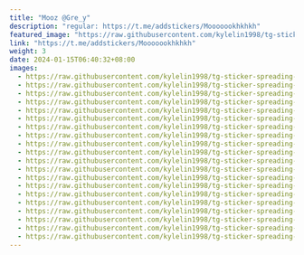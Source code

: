 ```yaml
---
title: "Mooz @Gre_y"
description: "regular: https://t.me/addstickers/Mooooookhkhkh"
featured_image: "https://raw.githubusercontent.com/kylelin1998/tg-sticker-spreading-worldwide-images/main/img/8316f806-d830-4005-a2b0-6024ba3bcb03.jpg"
link: "https://t.me/addstickers/Mooooookhkhkh"
weight: 3
date: 2024-01-15T06:40:32+08:00
images:
  - https://raw.githubusercontent.com/kylelin1998/tg-sticker-spreading-worldwide-images/main/img/8316f806-d830-4005-a2b0-6024ba3bcb03.jpg
  - https://raw.githubusercontent.com/kylelin1998/tg-sticker-spreading-worldwide-images/main/img/8a092d8d-e26a-4962-9a07-6d989ced301e.jpg
  - https://raw.githubusercontent.com/kylelin1998/tg-sticker-spreading-worldwide-images/main/img/f9c35eb3-41ac-436e-afd8-17f9663b693d.jpg
  - https://raw.githubusercontent.com/kylelin1998/tg-sticker-spreading-worldwide-images/main/img/5e132360-91a4-4e61-bc7f-a143679e1173.jpg
  - https://raw.githubusercontent.com/kylelin1998/tg-sticker-spreading-worldwide-images/main/img/7dcbe469-c24e-4e30-921e-44c7ebc342a3.jpg
  - https://raw.githubusercontent.com/kylelin1998/tg-sticker-spreading-worldwide-images/main/img/7d07ef81-a135-4a1c-be30-c54ae69d430d.jpg
  - https://raw.githubusercontent.com/kylelin1998/tg-sticker-spreading-worldwide-images/main/img/e0d4b7b8-a2a3-4576-bc2a-b109028ae38b.jpg
  - https://raw.githubusercontent.com/kylelin1998/tg-sticker-spreading-worldwide-images/main/img/daf1d8dd-2d90-40ba-ae70-bc83adcc55b9.jpg
  - https://raw.githubusercontent.com/kylelin1998/tg-sticker-spreading-worldwide-images/main/img/f9a62775-e15d-41e0-9aba-bd2fb32737f4.jpg
  - https://raw.githubusercontent.com/kylelin1998/tg-sticker-spreading-worldwide-images/main/img/ec240d2e-2cb2-41c4-851d-f998dcff187e.jpg
  - https://raw.githubusercontent.com/kylelin1998/tg-sticker-spreading-worldwide-images/main/img/b2314884-c176-4e71-939f-a35981fa1acb.jpg
  - https://raw.githubusercontent.com/kylelin1998/tg-sticker-spreading-worldwide-images/main/img/db4ae7b7-7a26-4cd2-9543-e3c2dff32fd9.jpg
  - https://raw.githubusercontent.com/kylelin1998/tg-sticker-spreading-worldwide-images/main/img/752a5d58-07c2-4c7f-8095-b696b301247d.jpg
  - https://raw.githubusercontent.com/kylelin1998/tg-sticker-spreading-worldwide-images/main/img/21b12b02-d7c9-4b5a-8da2-f325a6807391.jpg
  - https://raw.githubusercontent.com/kylelin1998/tg-sticker-spreading-worldwide-images/main/img/f776a98f-f5a9-452d-b86a-1e1196738ecc.jpg
  - https://raw.githubusercontent.com/kylelin1998/tg-sticker-spreading-worldwide-images/main/img/c98c7073-3382-4a03-883f-3f360fcbf085.jpg
  - https://raw.githubusercontent.com/kylelin1998/tg-sticker-spreading-worldwide-images/main/img/d38fb89d-8678-41c6-910c-32aa7ca6b0a4.jpg
  - https://raw.githubusercontent.com/kylelin1998/tg-sticker-spreading-worldwide-images/main/img/840b94b9-52a6-4499-a074-187d49a72ba3.jpg
  - https://raw.githubusercontent.com/kylelin1998/tg-sticker-spreading-worldwide-images/main/img/2f779e37-4adc-4a0d-98d3-c43bbcacf9dd.jpg
  - https://raw.githubusercontent.com/kylelin1998/tg-sticker-spreading-worldwide-images/main/img/ce83d17c-9534-4f4a-8267-26dd7e845568.jpg
---
```

